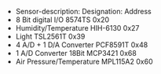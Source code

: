 - Sensor-description: 	Designation:    	Address
- 8 Bit digital I/O 	8574TS 	0x20
- Humidity/Temperature 	HIH-6130 	0x27
- Light 	TSL2561T 	0x39
- 4 A/D + 1 D/A Converter 	PCF8591T 	0x48
- 1 A/D Converter 18Bit 	MCP3421 	0x68
- Air Pressure/Temperature   	MPL115A2 	0x60

